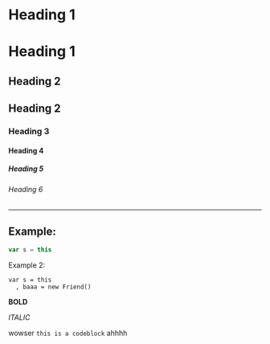 Heading 1
=========

# Heading 1

Heading 2
---------

## Heading 2

### Heading 3

#### Heading 4

##### Heading 5

###### Heading 6

***

## Example:


```js
var s = this
```

Example 2:

    var s = this
      , baaa = new Friend()

**BOLD**

*ITALIC*

wowser `this is a codeblock` ahhhh

